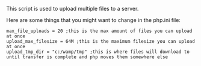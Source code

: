 This script is used to upload multiple files to a server.


Here are some things that you might want to change in the php.ini file:

	max_file_uploads = 20 ;this is the max amount of files you can upload at once
	upload_max_filesize = 64M ;this is the maximum filesize you can upload at once
	upload_tmp_dir = "c:/wamp/tmp" ;this is where files will download to until transfer is complete and php moves them somewhere else